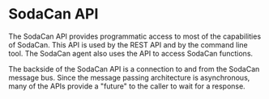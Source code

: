 # SodaCan API
The SodaCan API provides programmatic access to most of the capabilities of SodaCan. This API is used by the REST API and by the command line tool. The SodaCan agent also uses the API to access SodaCan functions.

The backside of the SodaCan API is a connection to and from the SodaCan message bus. Since the message passing architecture is asynchronous, many of the APIs provide a "future" to the caller to wait for a response.

